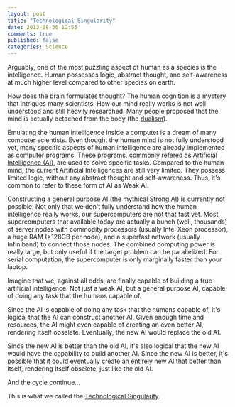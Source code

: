 ```yaml
---
layout: post
title: "Technological Singularity"
date: 2013-08-30 12:55
comments: true
published: false
categories: Science
---
```


Arguably, one of the most puzzling aspect of human as a species is the intelligence. Human possesses logic, abstract thought, and self-awareness at much higher level compared to other species on earth.

How does the brain formulates thought? The human cognition is a mystery that intrigues many scientists. How our mind really works is not well understood and still heavily researched. Many people proposed that the mind is actually detached from the body (the [dualism](https://en.wikipedia.org/wiki/Dualism_%28philosophy_of_mind%29)).

Emulating the human intelligence inside a computer is a dream of many computer scientists. Even thought the human mind is not fully understood yet, many specific aspects of human intelligence are already implemented as computer programs. These programs, commonly refered as [Artificial Intelligence (AI)](http://en.wikipedia.org/wiki/History_of_artificial_intelligence), are used to solve specific tasks. Compared to the human mind, the current Artificial Intelligences are still very limited. They possess limited logic, without any abstract thought and self-awareness. Thus, it's common to refer to these form of AI as Weak AI.

Constructing a general purpose AI (the mythical [Strong AI](http://en.wikipedia.org/wiki/Strong_AI)) is currently not possible. Not only that we don't fully understand how the human intelligence really works, our supercomputers are not that fast yet. Most supercomputers that available today are actually a bunch (well, thousands) of server nodes with commodity processors (usually Intel Xeon processor), a huge RAM (>128GB per node), and a superfast network (usually Infiniband) to connect those nodes. The combined computing power is really large, but only useful if the target problem can be parallelized. For serial computation, the supercomputer is only marginally faster than your laptop.

Imagine that we, against all odds, are finally capable of building a true artificial intelligence. Not just a weak AI, but a general purpose AI, capable of doing any task that the humans capable of. 

Since the AI is capable of doing any task that the humans capable of, it's logical that the AI can construct another AI. Given enough time and resources, the AI might even capable of creating an even better AI, rendering itself obselete. Eventually, the new AI would replace the old AI.

Since the new AI is better than the old AI, it's also logical that the new AI would have the capability to build another AI. Since the new AI is better, it's possible that it could eventually create an entirely new AI that better than itself, rendering itself obselete, just like the old AI.

And the cycle continue...

This is what we called the [Technological Singularity](https://en.wikipedia.org/wiki/Technological_singularity).